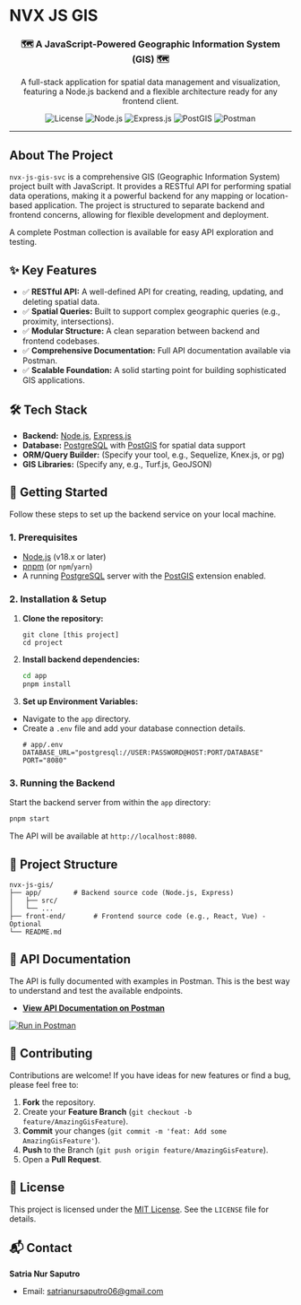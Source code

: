 # NVX JS GIS

<h3 align="center">🗺️ A JavaScript-Powered Geographic Information System (GIS) 🗺️</h3>

<p align="center">
  A full-stack application for spatial data management and visualization, featuring a Node.js backend and a flexible architecture ready for any frontend client.
</p>

<p align="center">
  <!-- Badges/Shields -->
  <img src="https://img.shields.io/badge/license-MIT-green.svg" alt="License">
  <img src="https://img.shields.io/badge/Node.js-18.x-green?logo=node.js" alt="Node.js">
  <img src="https://img.shields.io/badge/Express-4.x-black?logo=express" alt="Express.js">
  <img src="https://img.shields.io/badge/PostGIS-15-blue?logo=postgresql" alt="PostGIS">
  <img src="https://img.shields.io/badge/Postman-API-orange?logo=postman" alt="Postman">
</p>

---

## About The Project

`nvx-js-gis-svc` is a comprehensive GIS (Geographic Information System) project built with JavaScript. It provides a
RESTful API for performing spatial data operations, making it a powerful backend for any mapping or location-based
application. The project is structured to separate backend and frontend concerns, allowing for flexible development and
deployment.

A complete Postman collection is available for easy API exploration and testing.

## ✨ Key Features

- ✅ **RESTful API:** A well-defined API for creating, reading, updating, and deleting spatial data.
- ✅ **Spatial Queries:** Built to support complex geographic queries (e.g., proximity, intersections).
- ✅ **Modular Structure:** A clean separation between backend and frontend codebases.
- ✅ **Comprehensive Documentation:** Full API documentation available via Postman.
- ✅ **Scalable Foundation:** A solid starting point for building sophisticated GIS applications.

## 🛠️ Tech Stack

- **Backend:** [Node.js](https://nodejs.org/en/), [Express.js](https://expressjs.com/)
- **Database:** [PostgreSQL](https://www.postgresql.org/) with [PostGIS](https://postgis.net/) for spatial data support
- **ORM/Query Builder:** (Specify your tool, e.g., Sequelize, Knex.js, or pg)
- **GIS Libraries:** (Specify any, e.g., Turf.js, GeoJSON)

## 🚀 Getting Started

Follow these steps to set up the backend service on your local machine.

### 1. Prerequisites

- [Node.js](https://nodejs.org/en/) (v18.x or later)
- [pnpm](https://pnpm.io/installation) (or `npm`/`yarn`)
- A running [PostgreSQL](https://www.postgresql.org/) server with the [PostGIS](https://postgis.net/install/) extension
  enabled.

### 2. Installation & Setup

1. **Clone the repository:**
    ```
    git clone [this project]
    cd project
    ```

2. **Install backend dependencies:**
   ```bash
   cd app
   pnpm install
   ```

3. **Set up Environment Variables:**

- Navigate to the `app` directory.
- Create a `.env` file and add your database connection details.
  ```env
  # app/.env
  DATABASE_URL="postgresql://USER:PASSWORD@HOST:PORT/DATABASE"
  PORT="8080"
  ```

### 3. Running the Backend

Start the backend server from within the `app` directory:

```bash
pnpm start
```

The API will be available at `http://localhost:8080`.

## 📂 Project Structure

```
nvx-js-gis/
├── app/        # Backend source code (Node.js, Express)
│   ├── src/
│   └── ...
├── front-end/       # Frontend source code (e.g., React, Vue) - Optional
└── README.md
```

## 📖 API Documentation

The API is fully documented with examples in Postman. This is the best way to understand and test the available
endpoints.

- [**View API Documentation on Postman**](https://documenter.getpostman.com/view/16127230/2s8ZDSajok)

[![Run in Postman](https://run.pstmn.io/button.svg)](https://god.postman.co/run-collection/16127230-dd7e5f14-e5e3-41ea-a2a1-12c823053f19?action=collection%2Ffork&source=rip_markdown)

## 🤝 Contributing

Contributions are welcome! If you have ideas for new features or find a bug, please feel free to:

1. **Fork** the repository.
2. Create your **Feature Branch** (`git checkout -b feature/AmazingGisFeature`).
3. **Commit** your changes (`git commit -m 'feat: Add some AmazingGisFeature'`).
4. **Push** to the Branch (`git push origin feature/AmazingGisFeature`).
5. Open a **Pull Request**.

## 📄 License

This project is licensed under the [MIT License](https://opensource.org/license/mit). See the `LICENSE` file for
details.

## 📬 Contact

**Satria Nur Saputro**

- Email: [satrianursaputro06@gmail.com](mailto:satrianursaputro06@gmail.com)
